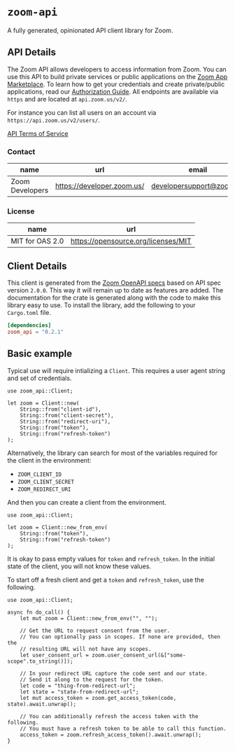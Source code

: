 # `zoom-api`

A fully generated, opinionated API client library for Zoom.

## API Details

The Zoom API allows developers to access information from Zoom. You can use this API to build private services or public applications on the [Zoom App Marketplace](http://marketplace.zoom.us). To learn how to get your credentials and create private/public applications, read our [Authorization Guide](https://marketplace.zoom.us/docs/guides/authorization/credentials).
All endpoints are available via `https` and are located at `api.zoom.us/v2/`.

For instance you can list all users on an account via `https://api.zoom.us/v2/users/`.

[API Terms of Service](https://zoom.us/docs/en-us/zoom_api_license_and_tou.html)

### Contact


| name | url | email |
|----|----|----|
| Zoom Developers | <https://developer.zoom.us/> | developersupport@zoom.us |

### License


| name | url |
|----|----|
| MIT for OAS 2.0 | <https://opensource.org/licenses/MIT> |


## Client Details

This client is generated from the [Zoom OpenAPI
specs](https://marketplace.zoom.us/docs/api-reference/zoom-api/Zoom%20API.oas2.json) based on API spec version `2.0.0`. This way it will remain
up to date as features are added. The documentation for the crate is generated
along with the code to make this library easy to use.
To install the library, add the following to your `Cargo.toml` file.

```toml
[dependencies]
zoom_api = "0.2.1"
```

## Basic example

Typical use will require intializing a `Client`. This requires
a user agent string and set of credentials.

```
use zoom_api::Client;

let zoom = Client::new(
    String::from("client-id"),
    String::from("client-secret"),
    String::from("redirect-uri"),
    String::from("token"),
    String::from("refresh-token")
);
```

Alternatively, the library can search for most of the variables required for
the client in the environment:

- `ZOOM_CLIENT_ID`
- `ZOOM_CLIENT_SECRET`
- `ZOOM_REDIRECT_URI`

And then you can create a client from the environment.

```
use zoom_api::Client;

let zoom = Client::new_from_env(
    String::from("token"),
    String::from("refresh-token")
);
```

It is okay to pass empty values for `token` and `refresh_token`. In
the initial state of the client, you will not know these values.

To start off a fresh client and get a `token` and `refresh_token`, use the following.

```
use zoom_api::Client;

async fn do_call() {
    let mut zoom = Client::new_from_env("", "");

    // Get the URL to request consent from the user.
    // You can optionally pass in scopes. If none are provided, then the
    // resulting URL will not have any scopes.
    let user_consent_url = zoom.user_consent_url(&["some-scope".to_string()]);

    // In your redirect URL capture the code sent and our state.
    // Send it along to the request for the token.
    let code = "thing-from-redirect-url";
    let state = "state-from-redirect-url";
    let mut access_token = zoom.get_access_token(code, state).await.unwrap();

    // You can additionally refresh the access token with the following.
    // You must have a refresh token to be able to call this function.
    access_token = zoom.refresh_access_token().await.unwrap();
}
```
